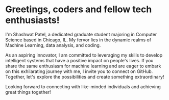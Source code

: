 # Greetings, coders and fellow tech enthusiasts!

I'm Shashwat Patel, a dedicated graduate student majoring in Computer Science based in Chicago, IL. My fervor lies in the dynamic realms of Machine Learning, data analysis, and coding.

As an aspiring innovator, I am committed to leveraging my skills to develop intelligent systems that have a positive impact on people's lives. If you share the same enthusiasm for machine learning and are eager to embark on this exhilarating journey with me, I invite you to connect on GitHub. Together, let's explore the possibilities and create something extraordinary!

Looking forward to connecting with like-minded individuals and achieving great things together!
